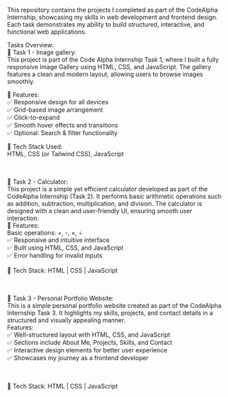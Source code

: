 This repository contains the projects I completed as part of the CodeAlpha Internship, showcasing my skills in web development and frontend design. Each task demonstrates my ability to build structured, interactive, and functional web applications.

Tasks Overview: <br>
🔹 Task 1 - Image gallery: <br>
This project is part of the Code Alpha Internship Task 1, where I built a fully responsive Image Gallery using HTML, CSS, and JavaScript. The gallery features a clean and modern layout, allowing users to browse images smoothly. <br>

🔹 Features: <br>
✅ Responsive design for all devices <br>
✅ Grid-based image arrangement <br>
✅ Click-to-expand <br>
✅ Smooth hover effects and transitions <br>
✅ Optional: Search & filter functionality <br>

🔹 Tech Stack Used: <br>
HTML, CSS (or Tailwind CSS), JavaScript <br> <br><br>

🔹 Task 2 - Calculator: <br>
This project is a simple yet efficient calculator developed as part of the CodeAlpha Internship (Task 2). It performs basic arithmetic operations such as addition, subtraction, multiplication, and division. The calculator is designed with a clean and user-friendly UI, ensuring smooth user interaction.
 <br>
🔹 Features: <br>
Basic operations: +, -, ×, ÷
 <br>
✅ Responsive and intuitive interface <br>
✅ Built using HTML, CSS, and JavaScript <br>
✅ Error handling for invalid inputs <br>
 <br>
🔹 Tech Stack: HTML | CSS | JavaScript <br> <br><br>

🔹 Task 3 - Personal Portfolio Website: <br>
This is a simple personal portfolio website created as part of the CodeAlpha Internship Task 3. It highlights my skills, projects, and contact details in a structured and visually appealing manner.
 <br>
Features: <br>
✅ Well-structured layout with HTML, CSS, and JavaScript <br>
✅ Sections include About Me, Projects, Skills, and Contact <br>
✅ Interactive design elements for better user experience <br>
✅ Showcases my journey as a frontend developer <br>
 <br> <br>

🔹 Tech Stack: HTML | CSS | JavaScript 
